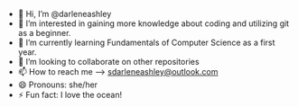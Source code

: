 - 👋 Hi, I’m @darleneashley
- 👀 I’m interested in gaining more knowledge about coding and utilizing git as a beginner.
- 🌱 I’m currently learning Fundamentals of Computer Science as a first year. 
- 💞️ I’m looking to collaborate on other repositories
- 📫 How to reach me --> sdarleneashley@outlook.com
- 😄 Pronouns: she/her
- ⚡ Fun fact: I love the ocean!

<!---
darleneashley/darleneashley is a ✨ special ✨ repository because its `README.md` (this file) appears on your GitHub profile.
You can click the Preview link to take a look at your changes.
--->
